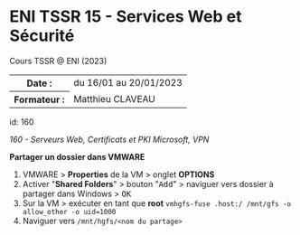 # ENI TSSR 15 - Services Web et Sécurité
Cours TSSR @ ENI (2023)

<table>
	<tr>
		<th>Date :</th>
		<td>du 16/01 au 20/01/2023</td>
	</tr>
	<tr>
		<th>Formateur :</th>
		<td>Matthieu CLAVEAU</td>
	</tr>
</table>

id: 160

*160 - Serveurs Web, Certificats et PKI Microsoft, VPN*


**Partager un dossier dans VMWARE**

1. VMWARE > **Properties** de la VM > onglet **OPTIONS**
2. Activer "**Shared Folders**" > bouton "<kbd>Add</kbd>" > naviguer vers dossier à partager dans Windows > <kbd>OK</kbd>
3. Sur la VM > exécuter en tant que **root** `vmhgfs-fuse .host:/ /mnt/gfs -o allow_other -o uid=1000` 
4. Naviguer vers `/mnt/hgfs/<nom du partage>`


